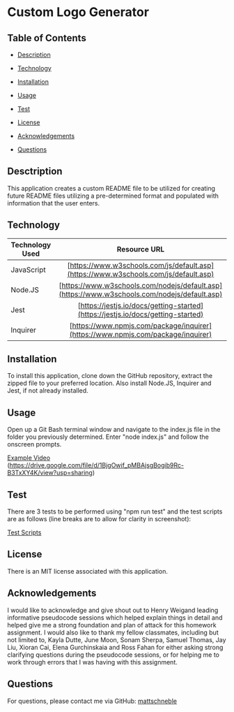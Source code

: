 # Custom Logo Generator

## Table of Contents

* [Description](#description)

* [Technology](#Technology)

* [Installation](#Installation)

* [Usage](#Usage)

* [Test](#Test)

* [License](#License)

* [Acknowledgements](#Acknowledgements)

* [Questions](#Questions)

## Desctription
This application creates a custom README file to be utilized for creating future README files utilizing a pre-determined format and populated with information that the user enters.

## Technology
| Technology Used        | Resource URL         |
| ---------------------- | :-------------------:|
| JavaScript | [https://www.w3schools.com/js/default.asp](https://www.w3schools.com/js/default.asp) |
| Node.JS | [https://www.w3schools.com/nodejs/default.asp](https://www.w3schools.com/nodejs/default.asp) |
| Jest | [https://jestjs.io/docs/getting-started](https://jestjs.io/docs/getting-started)
| Inquirer | [https://www.npmjs.com/package/inquirer](https://www.npmjs.com/package/inquirer) |

## Installation
To install this application, clone down the GitHub repository, extract the zipped file to your preferred location. Also install Node.JS, Inquirer and Jest, if not already installed. 

## Usage
Open up a Git Bash terminal window and navigate to the index.js file in the folder you previously determined. Enter "node index.js" and follow the onscreen prompts.

[Example Video](./assets/video/Video%20Walkthrough%20Assignment%2010.mp4) (https://drive.google.com/file/d/1BjgOwif_pMBAjsgBogib9Rc-B3TxXY4K/view?usp=sharing)

## Test
There are 3 tests to be performed using "npm run test" and the test scripts are as follows (line breaks are to allow for clarity in screenshot):

[Test Scripts](./assets/images/Test%20Case%20Screenshot.png)

## License
There is an MIT license associated with this application.

## Acknowledgements
I would like to acknowledge and give shout out to Henry Weigand leading informative pseudocode sessions which helped explain things in detail and helped give me a strong foundation and plan of attack for this homework assignment. I would also like to thank my fellow classmates, including but not limited to, Kayla Dutte, June Moon, Sonam Sherpa, Samuel Thomas, Jay Liu, Xioran Cai, Elena Gurchinskaia and Ross Fahan for either asking strong clarifying questions during the pseudocode sessions, or for helping me to work through errors that I was having with this assignment. 

## Questions
For questions, please contact me via GitHub: [mattschneble](https://github.com/mattschneble)